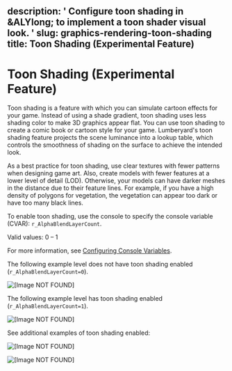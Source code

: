 description: ' Configure toon shading in &ALYlong; to implement a toon shader visual
  look. '
slug: graphics-rendering-toon-shading
title: Toon Shading (Experimental Feature)
---
# Toon Shading \(Experimental Feature\)<a name="graphics-rendering-toon-shading"></a>

Toon shading is a feature with which you can simulate cartoon effects for your game\. Instead of using a shade gradient, toon shading uses less shading color to make 3D graphics appear flat\. You can use toon shading to create a comic book or cartoon style for your game\. Lumberyard's toon shading feature projects the scene luminance into a lookup table, which controls the smoothness of shading on the surface to achieve the intended look\.

As a best practice for toon shading, use clear textures with fewer patterns when designing game art\. Also, create models with fewer features at a lower level of detail \(LOD\)\. Otherwise, your models can have darker meshes in the distance due to their feature lines\. For example, if you have a high density of polygons for vegetation, the vegetation can appear too dark or have too many black lines\.

To enable toon shading, use the console to specify the console variable \(CVAR\): `r_AlphaBlendLayerCount`\.

Valid values: 0 – 1

For more information, see [Configuring Console Variables](console-intro.md#configuring-console-variables-cvars)\.

The following example level does not have toon shading enabled \(`r_AlphaBlendLayerCount=0`\)\.

![\[Image NOT FOUND\]](/images/userguide/graphics-rendering-toon-shading-02.png)

The following example level has toon shading enabled \(`r_AlphaBlendLayerCount=1`\)\.

![\[Image NOT FOUND\]](/images/userguide/graphics-rendering-toon-shading-01.png)

See additional examples of toon shading enabled:

![\[Image NOT FOUND\]](/images/userguide/graphics-rendering-toon-shading-03.gif)

![\[Image NOT FOUND\]](/images/userguide/graphics-rendering-toon-shading-04.gif)